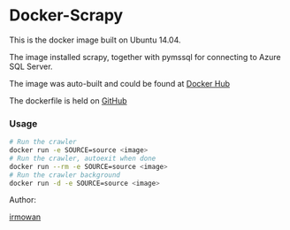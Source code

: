 # Docker-Scrapy

This is the docker image built on Ubuntu 14.04.

The image installed scrapy, together with pymssql for connecting to Azure SQL Server.

The image was auto-built and could be found at [Docker Hub](https://hub.docker.com/r/irmowan/docker-scrapy)

The dockerfile is held on [GitHub](https://github.com/irmowan/docker-scrapy)

### Usage

```bash
# Run the crawler
docker run -e SOURCE=source <image>
# Run the crawler, autoexit when done
docker run --rm -e SOURCE=source <image>
# Run the crawler background
docker run -d -e SOURCE=source <image>
```

Author:

[irmowan](https://github.com/irmowan)
